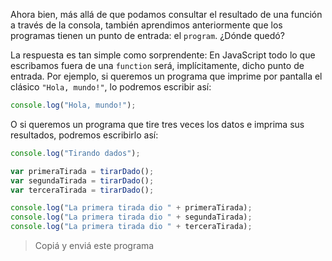 Ahora bien, más allá de que podamos consultar el resultado de una función a través de la consola, también aprendimos anteriormente que los programas tienen un punto de entrada: el `program`. ¿Dónde quedó?

La respuesta es tan simple como sorprendente: En JavaScript todo lo que escribamos fuera de una `function` será, implícitamente, dicho punto de entrada. Por ejemplo, si queremos un programa que imprime por pantalla el clásico `"Hola, mundo!"`, lo podremos escribir así:

```javascript
console.log("Hola, mundo!");
```

O si queremos un programa que tire tres veces los datos e imprima sus resultados, podremos escribirlo así: 

```javascript
console.log("Tirando dados");

var primeraTirada = tirarDado();
var segundaTirada = tirarDado();
var terceraTirada = tirarDado();

console.log("La primera tirada dio " + primeraTirada);
console.log("La primera tirada dio " + segundaTirada);
console.log("La primera tirada dio " + terceraTirada);
```

> Copiá y enviá este programa


